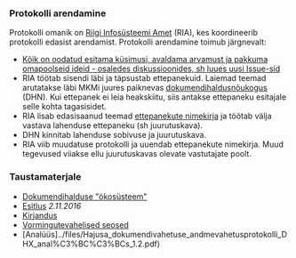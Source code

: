 ### Protokolli arendamine

Protokolli omanik on [Riigi Infosüsteemi Amet](https://www.ria.ee) (RIA), kes koordineerib protokolli edasist arendamist. Protokolli arendamine toimub järgnevalt:
- [Kõik on oodatud esitama küsimusi, avaldama arvamust ja pakkuma omapoolseid ideid - osaledes diskussioonides, sh luues uusi Issue-sid](https://github.com/e-gov/DHX/issues)
- RIA töötab sisendi läbi ja täpsustab ettepanekuid. Laiemad teemad arutatakse läbi MKMi juures paiknevas [dokumendihaldusnõukogus](https://www.mkm.ee/et/tegevused-eesmargid/infouhiskond/dokumendihaldusest-infohalduseni) (DHN). Kui ettepanek ei leia heakskiitu, siis antakse ettepaneku esitajale selle kohta tagasisidet.
- RIA lisab edasisaanud teemad [ettepanekute nimekirja](../files/Ettepanekud.md) ja töötab välja vastava lahenduse ettepaneku (sh juurutuskava).
- DHN kinnitab lahenduse sobivuse ja juurutuskava.
- RIA viib muudatuse protokolli ja uuendab ettepanekute nimekirja. Muud tegevused viiakse ellu juurutuskavas olevate vastutajate poolt.

### Taustamaterjale
- [Dokumendihalduse "ökosüsteem"](files/DOK-S.md)
- [Esitlus](files/DHX_esitlus.pptx) _2.11.2016_
- [Kirjandus](files/Kirjandus.md)
- [Vormingutevahelised seosed](https://e-gov.github.io/DHX/Vormingud.html)
- [Analüüs]../files/Hajusa_dokumendivahetuse_andmevahetusprotokolli_DHX_anal%C3%BC%C3%BCs_1.2.pdf)

